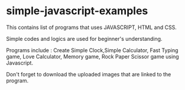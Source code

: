 # simple-javascript-examples

This contains list of programs that uses JAVASCRIPT, HTML and CSS.

Simple codes and logics are used for beginner's understanding.

Programs include :
  Create Simple Clock,Simple Calculator, Fast Typing game, Love Calculator, Memory game, Rock Paper Scissor game using Javascript.
 
Don't forget to download the uploaded images that are linked to the program.
  
